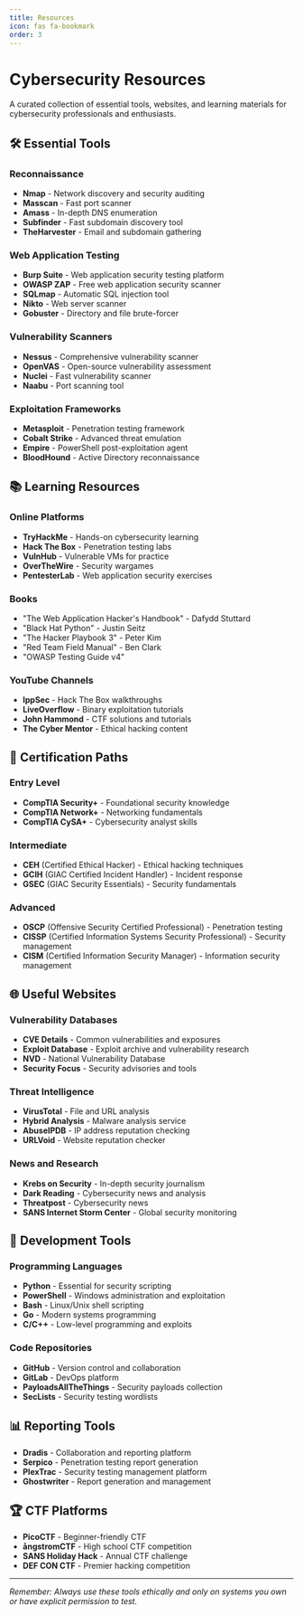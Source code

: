 ```yaml
---
title: Resources
icon: fas fa-bookmark
order: 3
---
```


# Cybersecurity Resources

A curated collection of essential tools, websites, and learning materials for cybersecurity professionals and enthusiasts.

## 🛠️ Essential Tools

### Reconnaissance
- **Nmap** - Network discovery and security auditing
- **Masscan** - Fast port scanner
- **Amass** - In-depth DNS enumeration
- **Subfinder** - Fast subdomain discovery tool
- **TheHarvester** - Email and subdomain gathering

### Web Application Testing
- **Burp Suite** - Web application security testing platform
- **OWASP ZAP** - Free web application security scanner
- **SQLmap** - Automatic SQL injection tool
- **Nikto** - Web server scanner
- **Gobuster** - Directory and file brute-forcer

### Vulnerability Scanners
- **Nessus** - Comprehensive vulnerability scanner
- **OpenVAS** - Open-source vulnerability assessment
- **Nuclei** - Fast vulnerability scanner
- **Naabu** - Port scanning tool

### Exploitation Frameworks
- **Metasploit** - Penetration testing framework
- **Cobalt Strike** - Advanced threat emulation
- **Empire** - PowerShell post-exploitation agent
- **BloodHound** - Active Directory reconnaissance

## 📚 Learning Resources

### Online Platforms
- **TryHackMe** - Hands-on cybersecurity learning
- **Hack The Box** - Penetration testing labs
- **VulnHub** - Vulnerable VMs for practice
- **OverTheWire** - Security wargames
- **PentesterLab** - Web application security exercises

### Books
- "The Web Application Hacker's Handbook" - Dafydd Stuttard
- "Black Hat Python" - Justin Seitz
- "The Hacker Playbook 3" - Peter Kim
- "Red Team Field Manual" - Ben Clark
- "OWASP Testing Guide v4"

### YouTube Channels
- **IppSec** - Hack The Box walkthroughs
- **LiveOverflow** - Binary exploitation tutorials
- **John Hammond** - CTF solutions and tutorials
- **The Cyber Mentor** - Ethical hacking content

## 🎯 Certification Paths

### Entry Level
- **CompTIA Security+** - Foundational security knowledge
- **CompTIA Network+** - Networking fundamentals
- **CompTIA CySA+** - Cybersecurity analyst skills

### Intermediate
- **CEH** (Certified Ethical Hacker) - Ethical hacking techniques
- **GCIH** (GIAC Certified Incident Handler) - Incident response
- **GSEC** (GIAC Security Essentials) - Security fundamentals

### Advanced
- **OSCP** (Offensive Security Certified Professional) - Penetration testing
- **CISSP** (Certified Information Systems Security Professional) - Security management
- **CISM** (Certified Information Security Manager) - Information security management

## 🌐 Useful Websites

### Vulnerability Databases
- **CVE Details** - Common vulnerabilities and exposures
- **Exploit Database** - Exploit archive and vulnerability research
- **NVD** - National Vulnerability Database
- **Security Focus** - Security advisories and tools

### Threat Intelligence
- **VirusTotal** - File and URL analysis
- **Hybrid Analysis** - Malware analysis service
- **AbuseIPDB** - IP address reputation checking
- **URLVoid** - Website reputation checker

### News and Research
- **Krebs on Security** - In-depth security journalism
- **Dark Reading** - Cybersecurity news and analysis
- **Threatpost** - Cybersecurity news
- **SANS Internet Storm Center** - Global security monitoring

## 🔧 Development Tools

### Programming Languages
- **Python** - Essential for security scripting
- **PowerShell** - Windows administration and exploitation
- **Bash** - Linux/Unix shell scripting
- **Go** - Modern systems programming
- **C/C++** - Low-level programming and exploits

### Code Repositories
- **GitHub** - Version control and collaboration
- **GitLab** - DevOps platform
- **PayloadsAllTheThings** - Security payloads collection
- **SecLists** - Security testing wordlists

## 📊 Reporting Tools

- **Dradis** - Collaboration and reporting platform
- **Serpico** - Penetration testing report generation
- **PlexTrac** - Security testing management platform
- **Ghostwriter** - Report generation and management

## 🏆 CTF Platforms

- **PicoCTF** - Beginner-friendly CTF
- **ångstromCTF** - High school CTF competition
- **SANS Holiday Hack** - Annual CTF challenge
- **DEF CON CTF** - Premier hacking competition

---

*Remember: Always use these tools ethically and only on systems you own or have explicit permission to test.*
